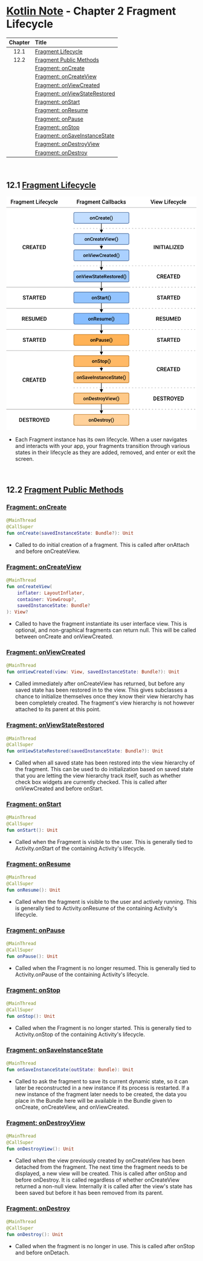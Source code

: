 # [Kotlin Note](../../README.md) - Chapter 2 Fragment Lifecycle
| Chapter | Title |
| :-: | :- |
| 12.1 | [Fragment Lifecycle]() |
| 12.2 | [Fragment Public Methods]() |
|  | [Fragment: onCreate]() |
|  | [Fragment: onCreateView]() |
|  | [Fragment: onViewCreated]() |
|  | [Fragment: onViewStateRestored]() |
|  | [Fragment: onStart]() |
|  | [Fragment: onResume]() |
|  | [Fragment: onPause]() |
|  | [Fragment: onStop]() |
|  | [Fragment: onSaveInstanceState]() |
|  | [Fragment: onDestroyView]() |
|  | [Fragment: onDestroy]() |

<br />

## 12.1 [Fragment Lifecycle](https://developer.android.com/guide/fragments/lifecycle)
![](../../images/Part%20I/image_12_1.png)
- Each Fragment instance has its own lifecycle. When a user navigates and interacts with your app, your fragments transition through various states in their lifecycle as they are added, removed, and enter or exit the screen.

<br />

## 12.2 [Fragment Public Methods](https://developer.android.com/reference/kotlin/androidx/fragment/app/Fragment#public-functions_1)
### [Fragment: onCreate](https://developer.android.com/reference/kotlin/androidx/fragment/app/Fragment#onCreate(android.os.Bundle))
```kotlin
@MainThread
@CallSuper
fun onCreate(savedInstanceState: Bundle?): Unit
```
- Called to do initial creation of a fragment. This is called after onAttach and before onCreateView.

### [Fragment: onCreateView](https://developer.android.com/reference/kotlin/androidx/fragment/app/Fragment#onCreateView(android.view.LayoutInflater,android.view.ViewGroup,android.os.Bundle))
```kotlin
@MainThread
fun onCreateView(
    inflater: LayoutInflater,
    container: ViewGroup?,
    savedInstanceState: Bundle?
): View?
```
- Called to have the fragment instantiate its user interface view. This is optional, and non-graphical fragments can return null. This will be called between onCreate and onViewCreated.

### [Fragment: onViewCreated](https://developer.android.com/reference/kotlin/androidx/fragment/app/Fragment#onViewCreated(android.view.View,android.os.Bundle))
```kotlin
@MainThread
fun onViewCreated(view: View, savedInstanceState: Bundle?): Unit
```
- Called immediately after onCreateView has returned, but before any saved state has been restored in to the view. This gives subclasses a chance to initialize themselves once they know their view hierarchy has been completely created. The fragment's view hierarchy is not however attached to its parent at this point.

### [Fragment: onViewStateRestored](https://developer.android.com/reference/kotlin/androidx/fragment/app/Fragment#onViewStateRestored(android.os.Bundle))
```kotlin
@MainThread
@CallSuper
fun onViewStateRestored(savedInstanceState: Bundle?): Unit
```
- Called when all saved state has been restored into the view hierarchy of the fragment. This can be used to do initialization based on saved state that you are letting the view hierarchy track itself, such as whether check box widgets are currently checked. This is called after onViewCreated and before onStart.

### [Fragment: onStart](https://developer.android.com/reference/kotlin/androidx/fragment/app/Fragment#onStart())
```kotlin
@MainThread
@CallSuper
fun onStart(): Unit
```
- Called when the Fragment is visible to the user. This is generally tied to Activity.onStart of the containing Activity's lifecycle.

### [Fragment: onResume](https://developer.android.com/reference/kotlin/androidx/fragment/app/Fragment#onResume())
```kotlin
@MainThread
@CallSuper
fun onResume(): Unit
```
- Called when the fragment is visible to the user and actively running. This is generally tied to Activity.onResume of the containing Activity's lifecycle.

### [Fragment: onPause](https://developer.android.com/reference/kotlin/androidx/fragment/app/Fragment#onPause())
```kotlin
@MainThread
@CallSuper
fun onPause(): Unit
```
- Called when the Fragment is no longer resumed. This is generally tied to Activity.onPause of the containing Activity's lifecycle.

### [Fragment: onStop](https://developer.android.com/reference/kotlin/androidx/fragment/app/Fragment#onStop())
```kotlin
@MainThread
@CallSuper
fun onStop(): Unit
```
- Called when the Fragment is no longer started. This is generally tied to Activity.onStop of the containing Activity's lifecycle.

### [Fragment: onSaveInstanceState](https://developer.android.com/reference/kotlin/androidx/fragment/app/Fragment#onSaveInstanceState(android.os.Bundle))
```kotlin
@MainThread
fun onSaveInstanceState(outState: Bundle): Unit
```
- Called to ask the fragment to save its current dynamic state, so it can later be reconstructed in a new instance if its process is restarted. If a new instance of the fragment later needs to be created, the data you place in the Bundle here will be available in the Bundle given to onCreate, onCreateView, and onViewCreated.

### [Fragment: onDestroyView](https://developer.android.com/reference/kotlin/androidx/fragment/app/Fragment#onDestroyView())
```kotlin
@MainThread
@CallSuper
fun onDestroyView(): Unit
```
- Called when the view previously created by onCreateView has been detached from the fragment. The next time the fragment needs to be displayed, a new view will be created. This is called after onStop and before onDestroy. It is called regardless of whether onCreateView returned a non-null view. Internally it is called after the view's state has been saved but before it has been removed from its parent.

### [Fragment: onDestroy](https://developer.android.com/reference/kotlin/androidx/fragment/app/Fragment#onDestroy())
```kotlin
@MainThread
@CallSuper
fun onDestroy(): Unit
```
- Called when the fragment is no longer in use. This is called after onStop and before onDetach.

<br />
